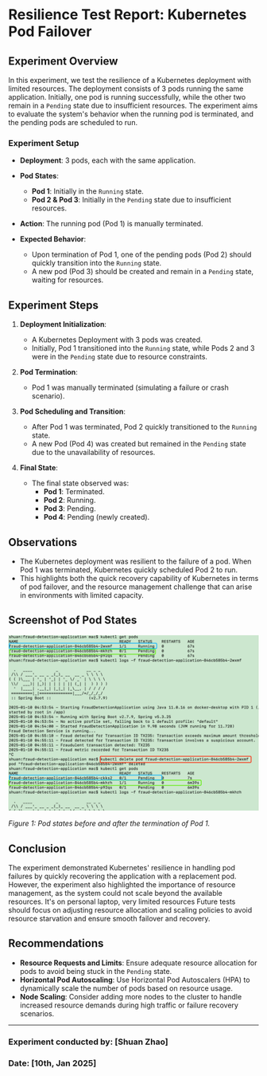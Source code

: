 # Resilience Test Report: Kubernetes Pod Failover

## Experiment Overview

In this experiment, we test the resilience of a Kubernetes deployment with limited resources. The deployment consists of 3 pods running the same application. Initially, one pod is running successfully, while the other two remain in a `Pending` state due to insufficient resources. The experiment aims to evaluate the system's behavior when the running pod is terminated, and the pending pods are scheduled to run.

### Experiment Setup

- **Deployment**: 3 pods, each with the same application.
- **Pod States**:
  - **Pod 1**: Initially in the `Running` state.
  - **Pod 2 & Pod 3**: Initially in the `Pending` state due to insufficient resources.
  
- **Action**: The running pod (Pod 1) is manually terminated.
- **Expected Behavior**: 
  - Upon termination of Pod 1, one of the pending pods (Pod 2) should quickly transition into the `Running` state.
  - A new pod (Pod 3) should be created and remain in a `Pending` state, waiting for resources.

## Experiment Steps

1. **Deployment Initialization**:
   - A Kubernetes Deployment with 3 pods was created. 
   - Initially, Pod 1 transitioned into the `Running` state, while Pods 2 and 3 were in the `Pending` state due to resource constraints.

2. **Pod Termination**:
   - Pod 1 was manually terminated (simulating a failure or crash scenario).

3. **Pod Scheduling and Transition**:
   - After Pod 1 was terminated, Pod 2 quickly transitioned to the `Running` state.
   - A new Pod (Pod 4) was created but remained in the `Pending` state due to the unavailability of resources.

4. **Final State**:
   - The final state observed was:
     - **Pod 1**: Terminated.
     - **Pod 2**: Running.
     - **Pod 3**: Pending.
     - **Pod 4**: Pending (newly created).

## Observations

- The Kubernetes deployment was resilient to the failure of a pod. When Pod 1 was terminated, Kubernetes quickly scheduled Pod 2 to run.
- This highlights both the quick recovery capability of Kubernetes in terms of pod failover, and the resource management challenge that can arise in environments with limited capacity.

## Screenshot of Pod States

![Pod States Screenshot](img/Resilience.png)

*Figure 1: Pod states before and after the termination of Pod 1.*

## Conclusion

The experiment demonstrated Kubernetes' resilience in handling pod failures by quickly recovering the application with a replacement pod. However, the experiment also highlighted the importance of resource management, as the system could not scale beyond the available resources. It's on personal laptop, very limited resources Future tests should focus on adjusting resource allocation and scaling policies to avoid resource starvation and ensure smooth failover and recovery.

## Recommendations

- **Resource Requests and Limits**: Ensure adequate resource allocation for pods to avoid being stuck in the `Pending` state.
- **Horizontal Pod Autoscaling**: Use Horizontal Pod Autoscalers (HPA) to dynamically scale the number of pods based on resource usage.
- **Node Scaling**: Consider adding more nodes to the cluster to handle increased resource demands during high traffic or failure recovery scenarios.

---

### Experiment conducted by: [Shuan Zhao]
### Date: [10th, Jan 2025]
